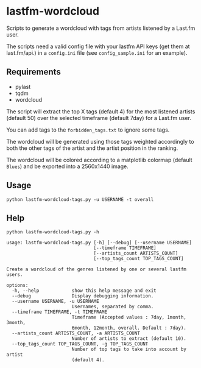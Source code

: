 # lastfm-wordcloud

Scripts to generate a wordcloud with tags from artists listened by a Last.fm user.

The scripts need a valid config file with your lastfm API keys (get them at last.fm/api.) in a `config.ini` file (see `config_sample.ini` for an example).

## Requirements

- pylast
- tqdm
- wordcloud

The script will extract the top X tags (default 4) for the most listened artists (default 50) over the selected timeframe (default 7day) for a Last.fm user.

You can add tags to the `forbidden_tags.txt` to ignore some tags.

The wordcloud will be generated using those tags weighted accordingly to both the other tags of the artist and the artist position in the ranking.

The wordcloud will be colored according to a matplotlib colormap (default `Blues`) and be exported into a 2560x1440 image.

## Usage

```
python lastfm-wordcloud-tags.py -u USERNAME -t overall
```

## Help

```
python lastfm-wordcloud-tags.py -h
```

```
usage: lastfm-wordcloud-tags.py [-h] [--debug] [--username USERNAME]
                                [--timeframe TIMEFRAME]
                                [--artists_count ARTISTS_COUNT]
                                [--top_tags_count TOP_TAGS_COUNT]

Create a wordcloud of the genres listened by one or several lastfm users.

options:
  -h, --help            show this help message and exit
  --debug               Display debugging information.
  --username USERNAME, -u USERNAME
                        Usernames, separated by comma.
  --timeframe TIMEFRAME, -t TIMEFRAME
                        Timeframe (Accepted values : 7day, 1month, 3month,
                        6month, 12month, overall. Default : 7day).
  --artists_count ARTISTS_COUNT, -a ARTISTS_COUNT
                        Number of artists to extract (default 10).
  --top_tags_count TOP_TAGS_COUNT, -g TOP_TAGS_COUNT
                        Number of top tags to take into account by artist
                        (default 4).
```
